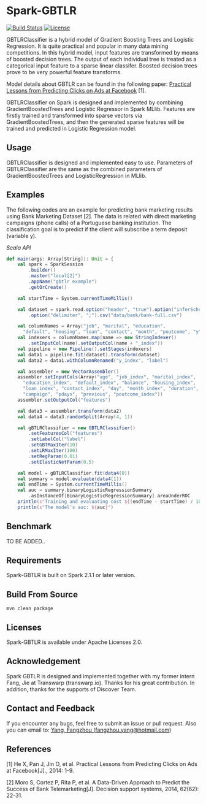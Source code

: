 # Spark-GBTLR
[![Build Status](https://travis-ci.org/titicaca/spark-gbtlr.svg?branch=master)](https://travis-ci.org/titicaca/spark-gbtlr)
[![License](https://img.shields.io/badge/License-Apache%202.0-blue.svg)](https://opensource.org/licenses/Apache-2.0)


GBTLRClassifier is a hybrid model of Gradient Boosting Trees and Logistic Regression. 
It is quite practical and popular in many data mining competitions.
In this hybrid model, input features are transformed by means of boosted decision trees.
The output of each individual tree is treated as a categorical input feature to a sparse linear classifer. 
Boosted decision trees prove to be very powerful feature transforms.

Model details about GBTLR can be found in the following paper:
<a href="https://dl.acm.org/citation.cfm?id=2648589">Practical Lessons from Predicting Clicks on Ads at Facebook</a> [1].

GBTLRClassifier on Spark is designed and implemented by combining GradientBoostedTrees and Logistic Regressor in 
Spark MLlib. Features are firstly trained and transformed into sparse vectors via GradientBoostedTrees, and then
the generated sparse features will be trained and predicted in Logistic Regression model.

## Usage

GBTLRClassifier is designed and implemented easy to use. Parameters of GBTLRClassifier are the same as the combined 
parameters of GradientBoostedTrees and LogisticRegression in MLlib.

## Examples

The following codes are an example for predicting bank marketing results using Bank Marketing Dataset [2]. 
The data is related with direct marketing campaigns (phone calls) of a Portuguese banking institution. The classification goal is to predict if the client will subscribe a term deposit (variable y).


*Scala API*
```scala
def main(args: Array[String]): Unit = {
    val spark = SparkSession
        .builder()
        .master("local[2]")
        .appName("gbtlr example")
        .getOrCreate()

    val startTime = System.currentTimeMillis()

    val dataset = spark.read.option("header", "true").option("inferSchema", "true")
        .option("delimiter", ";").csv("data/bank/bank-full.csv")

    val columnNames = Array("job", "marital", "education",
      "default", "housing", "loan", "contact", "month", "poutcome", "y")
    val indexers = columnNames.map(name => new StringIndexer()
        .setInputCol(name).setOutputCol(name + "_index"))
    val pipeline = new Pipeline().setStages(indexers)
    val data1 = pipeline.fit(dataset).transform(dataset)
    val data2 = data1.withColumnRenamed("y_index", "label")

    val assembler = new VectorAssembler()
    assembler.setInputCols(Array("age", "job_index", "marital_index",
      "education_index", "default_index", "balance", "housing_index",
      "loan_index", "contact_index", "day", "month_index", "duration",
      "campaign", "pdays", "previous", "poutcome_index"))
    assembler.setOutputCol("features")

    val data3 = assembler.transform(data2)
    val data4 = data3.randomSplit(Array(4, 1))

    val gBTLRClassifier = new GBTLRClassifier()
        .setFeaturesCol("features")
        .setLabelCol("label")
        .setGBTMaxIter(10)
        .setLRMaxIter(100)
        .setRegParam(0.01)
        .setElasticNetParam(0.5)

    val model = gBTLRClassifier.fit(data4(0))
    val summary = model.evaluate(data4(1))
    val endTime = System.currentTimeMillis()
    val auc = summary.binaryLogisticRegressionSummary
        .asInstanceOf[BinaryLogisticRegressionSummary].areaUnderROC
    println(s"Training and evaluating cost ${(endTime - startTime) / 1000} seconds")
    println(s"The model's auc: ${auc}")
```


## Benchmark
TO BE ADDED..

## Requirements

Spark-GBTLR is built on Spark 2.1.1 or later version.

## Build From Source

`mvn clean package`

## Licenses

Spark-GBTLR is available under Apache Licenses 2.0.

## Acknowledgement

Spark GBTLR is designed and implemented together with my former intern Fang, Jie at Transwarp (transwarp.io). 
Thanks for his great contribution. In addition, thanks for the supports of Discover Team.

## Contact and Feedback

If you encounter any bugs, feel free to submit an issue or pull request. Also you can email to:
<a href="fangzhou.yang@hotmail.com">Yang, Fangzhou (fangzhou.yang@hotmail.com)</a>


## References

[1] He X, Pan J, Jin O, et al. Practical Lessons from Predicting Clicks on Ads at Facebook[J]., 2014: 1-9.

[2] Moro S, Cortez P, Rita P, et al. A Data-Driven Approach to Predict the Success of Bank Telemarketing[J]. 
Decision support systems, 2014, 62(62): 22-31.
